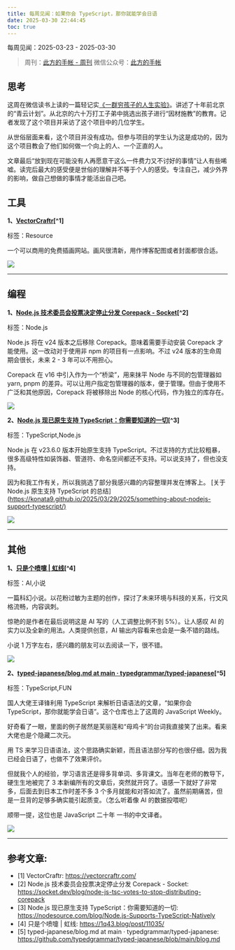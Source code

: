 ```yaml
---
title: 每周见闻：如果你会 TypeScript，那你就能学会日语
date: 2025-03-30 22:44:45
toc: true
---
```


每周见闻：2025-03-23 - 2025-03-30

> 周刊：[此方的手帐 - 周刊](https://konata9.github.io/weekly/)
> 微信公众号：[此方的手帐](https://konata9.github.io/weekly/images/wechat-qr-code.jpg)

## 思考

这周在微信读书上读的一篇轻记实[《一群穷孩子的人生实验》](https://weread.qq.com/web/reader/88332a70813ab9c22g016fd8#outline?noScroll=1)。讲述了十年前北京的“青云计划”。从北京的六十万打工子弟中挑选出孩子进行“因材施教”的教育。记者发现了这个项目并采访了这个项目中的几位学生。

从世俗层面来看，这个项目并没有成功。但参与项目的学生认为这是成功的，因为这个项目教会了他们如何做一个向上的人、一个正直的人。​

文章最后“放到现在可能没有人再愿意干这么一件费力又不讨好的事情”让人有些唏嘘。读完后最大的感受便是世俗的理解并不等于个人的感受。专注自己，减少外界的影响，做自己想做的事情才能活出自己吧。

## 工具
**1、[VectorCraftr](https://vectorcraftr.com/)[^1]**

标签：Resource

一个可以商用的免费插画网站。画风很清新，用作博客配图或者封面都很合适。

![](https://vectorcraftr.com/images/screenshot.png)


----

## 编程
**1、[Node.js 技术委员会投票决定停止分发 Corepack - Socket](https://socket.dev/blog/node-js-tsc-votes-to-stop-distributing-corepack)[^2]**

标签：Node.js

Node.js 将在 v24 版本之后移除 Corepack。意味着需要手动安装 Corepack 才能使用。这一改动对于使用非 npm 的项目有一点影响。不过 v24 版本的生命周期会很长，未来 2 - 3 年可以不用担心。

Corepack 在 v16 中引入作为一个“桥梁”，用来抹平 Node 与不同的包管理器如 yarn, pnpm 的差异。可以让用户指定包管理器的版本，便于管理。但由于使用不广泛和其他原因，Corepack 将被移除出 Node 的核心代码，作为独立的库存在。

![](https://cdn.sanity.io/images/cgdhsj6q/production/be8ab80c8efa5907bc341c6fefe9aa20d239d890-1600x1097.png?w=1000&fit=max&auto=format)

**2、[Node.js 现已原生支持 TypeScript：你需要知道的一切](https://nodesource.com/blog/Node.js-Supports-TypeScript-Natively)[^3]**

标签：TypeScript,Node.js

Node.js 在 v23.6.0 版本开始原生支持 TypeScript。不过支持的方式比较粗暴，很多高级特性如装饰器、管道符、命名空间都还不支持。可以说支持了，但也没支持。

因为和我工作有关，所以我挑选了部分我感兴趣的内容整理并发在博客上。
[关于 Node.js 原生支持 TypeScript 的总结](<https://konata9.github.io/2025/03/29/2025/something-about-nodejs-support-typescript/)>

![](https://images.ctfassets.net/hspc7zpa5cvq/5SWWbIGJXptKtsPUBe2Vod/7d574a3a1facba0c092b988caff06398/Node___TS__1_.png)


----
## 其他
**1、[只是个喷嚏 | 虹线](https://1q43.blog/post/11035/)[^4]**

标签：AI,小说

一篇科幻小说。以花粉过敏为主题的创作，探讨了未来环境与科技的关系，行文风格流畅，内容讽刺。

惊艳的是作者在最后说明这是 AI 写的（人工调整比例不到 5%）。让人感叹 AI 的实力以及全新的用法。人类提供创意，AI 输出内容看来也会是一条不错的路线。

小说 1 万字左右，感兴趣的朋友可以去阅读一下，很不错。

![](https://i0.wp.com/1q43.blog/wp-content/uploads/2025/03/chatgpt-image-2025326-14-58-29-912827-GWQxyfGn.png?fit=1200%2C800&ssl=1)

**2、[typed-japanese/blog.md at main · typedgrammar/typed-japanese](https://github.com/typedgrammar/typed-japanese/blob/main/blog.md)[^5]**

标签：TypeScript,FUN

国人大佬王译锋利用 TypeScript 来解析日语语法的文章，“如果你会 TypeScript，那你就能学会日语”。这个仓库也上了这周的 JavaScript Weekly。

好奇看了一眼，里面的例子居然是芙丽莲和“母鸡卡”的台词我直接笑了出来。看来大佬也是个隐藏二次元。

用 TS 来学习日语语法，这个思路确实新颖，而且语法部分写的也很仔细。因为我已经会日语了，也做不了效果评价。

但就我个人的经验，学习语言还是得多背单词、多背课文。当年在老师的教导下，硬生生地被完了 3 本新编所有的文章后，突然就开窍了。语感一下就好了非常多，后面去到日本工作时差不多 3 个多月就能和对答如流了。虽然前期痛苦，但是一旦背的足够多确实能引起质变。（怎么听着像 AI 的数据投喂呢）

顺带一提，这位也是 JavaScript 二十年 一书的中文译者。

![](https://opengraph.githubassets.com/a3f491c972e98e664d278480a7f73a9834749c0f241861526ce70feaed1a8710/typedgrammar/typed-japanese)


----
## 参考文章:
- [1] VectorCraftr: https://vectorcraftr.com/
- [2] Node.js 技术委员会投票决定停止分发 Corepack - Socket: https://socket.dev/blog/node-js-tsc-votes-to-stop-distributing-corepack
- [3] Node.js 现已原生支持 TypeScript：你需要知道的一切: https://nodesource.com/blog/Node.js-Supports-TypeScript-Natively
- [4] 只是个喷嚏 | 虹线: https://1q43.blog/post/11035/
- [5] typed-japanese/blog.md at main · typedgrammar/typed-japanese: https://github.com/typedgrammar/typed-japanese/blob/main/blog.md